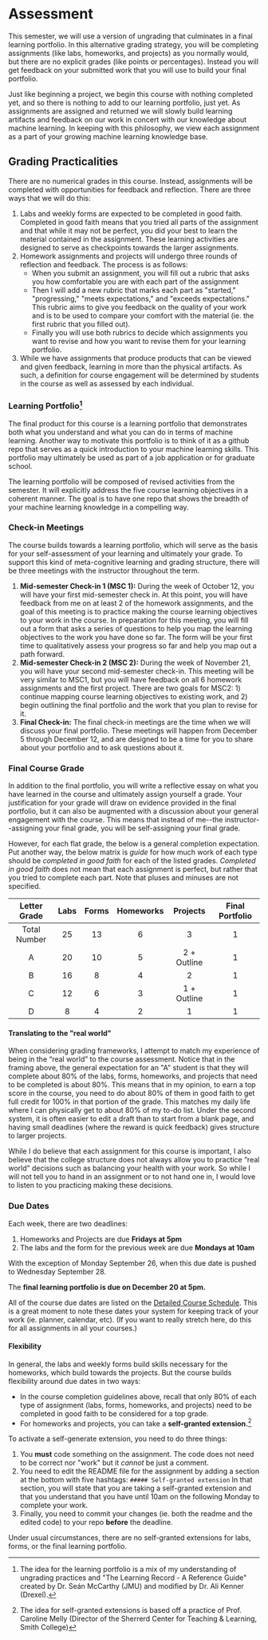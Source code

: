 # Assessment

This semester, we will use a version of ungrading that culminates in a final learning portfolio. In this alternative grading strategy, you will be completing assignments (like labs, homeworks, and projects) as you normally would, but there are no explicit grades (like points or percentages). Instead you will get feedback on your submitted work that you will use to build your final portfolio. 

Just like beginning a project, we begin this course with nothing completed yet, and so there is nothing to add to our learning portfolio, just yet. As assignments are assigned and returned we will slowly build learning artifacts and feedback on our work in concert with our knowledge about machine learning. In keeping with this philosophy, we view each assignment as a part of your growing machine learning knowledge base. 

## Grading Practicalities

There are no numerical grades in this course. Instead, assignments will be completed with opportunities for feedback and reflection. There are three ways that we will do this:  

1. Labs and weekly forms are expected to be completed in good faith. Completed in good faith means that you tried all parts of the assignment and that while it may not be perfect, you did your best to learn the material contained in the assignment. These learning activities are designed to serve as checkpoints towards the larger assignments. 
2. Homework assignments and projects will undergo three rounds of reflection and feedback. The process is as follows:
   - When you submit an assignment, you will fill out a rubric that asks you how comfortable you are with each part of the assignment
   - Then I will add a new rubric that marks each part as "started," "progressing," "meets expectations," and "exceeds expectations." This rubric aims to give you feedback on the quality of your work and is to be used to compare your comfort with the material (ie. the first rubric that you filled out). 
   - Finally you will use both rubrics to decide which assignments you want to revise and how you want to revise them for your learning portfolio. 
3. While we have assignments that produce products that can be viewed and given feedback, learning in more than the physical artifacts. As such, a definition for course engagement will be determined by students in the course as well as assessed by each individual. 


### Learning Portfolio[^1]

The final product for this course is a learning portfolio that demonstrates both what you understand and what you can do in terms of machine learning. Another way to motivate this portfolio is to think of it as a github repo that serves as a quick introduction to your machine learning skills. This portfolio may ultimately be used as part of a job application or for graduate school. 

The learning portfolio will be composed of revised activities from the semester. It will explicitly address the five course learning objectives in a coherent manner. The goal is to have one repo that shows the breadth of your machine learning knowledge in a compelling way. 

[^1]: The idea for the learning portfolio is a mix of my understanding of ungrading practices and "The Learning Record - A Reference Guide" created by Dr. Seán McCarthy (JMU) and modified by Dr. Ali Kenner (Drexel).


### Check-in Meetings

The course builds towards a learning portfolio, which will serve as the basis for your self-assessment of your learning and ultimately your grade. To support this kind of meta-cognitive learning and grading structure, there will be three meetings with the instructor throughout the term. 

1. **Mid-semester Check-in 1 (MSC 1):** During the week of October 12, you will have your first mid-semester check in. At this point, you will have feedback from me on at least 2 of the homework assignments, and the goal of this meeting is to practice making the course learning objectives to your work in the course. In preparation for this meeting, you will fill out a form that asks a series of questions to help you map the learning objectives to the work you have done so far. The form will be your first time to qualitatively assess your progress so far and help you map out a path forward. 
2. **Mid-semester Check-in 2 (MSC 2):** During the week of November 21, you will have your second mid-semester check-in. This meeting will be very similar to MSC1, but you will have feedback on all 6 homework assignments and the first project. There are two goals for MSC2: 1) continue mapping course learning objectives to existing work, and 2) begin outlining the final portfolio and the work that you plan to revise for it. 
3. **Final Check-in:** The final check-in meetings are the time when we will discuss your final portfolio. These meetings will happen from December 5 through December 12, and are designed to be a time for you to share about your portfolio and to ask questions about it. 


### Final Course Grade

In addition to the final portfolio, you will write a reflective essay on what you have learned in the course and ultimately assign yourself a grade. Your justification for your grade will draw on evidence provided in the final portfolio, but it can also be augmented with a discussion about your general engagement with the course. This means that instead of me--the instructor--assigning your final grade, you will be self-assigning your final grade. 

However, for each flat grade, the below is a general completion expectation. Put another way, the below matrix is _guide_ for how much work of each type should be _completed in good faith_ for each of the listed grades. _Completed in good faith_ does not mean that each assignment is perfect, but rather that you tried to complete each part. Note that pluses and minuses are not specified. 

| Letter Grade  | Labs | Forms | Homeworks | Projects | Final Portfolio |
| :----:      | :----: | :----: |  :----:  |  :----:  |      :----:     |
| Total  Number |  25  |   13  |     6     |   3      |         1       |
| A             |  20  |   10  |     5     | 2 + Outline |      1       |
| B             |  16  |    8  |     4     |   2      |         1       |
| C             |  12  |    6  |     3     |   1 + Outline |    1       |
| D             |   8  |    4  |     2     |   1      |         1       |


#### Translating to the "real world"

When considering grading frameworks, I attempt to match my experience of being in the “real world” to the course assessment. Notice that in the framing above, the general expectation for an "A" student is that they will complete about 80% of the labs, forms, homeworks, and projects that need to be completed is about 80%. This means that in my opinion, to earn a top score in the course, you need to do about 80% of them in good faith to get full credit for 100% in that portion of the grade. This matches my daily life where I can physically get to about 80% of my to-do list. Under the second system, it is often easier to edit a draft than to start from a blank page, and having small deadlines (where the reward is quick feedback) gives structure to larger projects. 

While I do believe that each assignment for this course is important, I also believe that the college structure does not always allow you to practice “real world” decisions such as balancing your health with your work. So while I will not tell you to hand in an assignment or to not hand one in, I would love to listen to you practicing making these decisions. 


### Due Dates

Each week, there are two deadlines: 

1. Homeworks and Projects are due **Fridays at 5pm**
2. The labs and the form for the previous week are due **Mondays at 10am** 

With the exception of Monday September 26, when this due date is pushed to Wednesday September 28.

The **final learning portfolio is due on December 20 at 5pm.**

All of the course due dates are listed on the [Detailed Course Schedule](). This is a great moment to note these dates your system for keeping track of your work (ie. planner, calendar, etc). (If you want to really stretch here, do this for all assignments in all your courses.) 


#### Flexibility

In general, the labs and weekly forms build skills necessary for the homeworks, which build towards the projects. But the course builds flexibility around due dates in two ways:

 - In the course completion guidelines above, recall that only 80% of each type of assignment (labs, forms, homeworks, and projects) need to be completed in good faith to be considered for a top grade. 
 - For homeworks and projects, you can take a **self-granted extension.**[^2]

To activate a self-generate extension, you need to do three things:

1. You **must** code something on the assignment. The code does not need to be correct nor "work" but it _cannot_ be just a comment. 
2. You need to edit the README file for the assignment by adding a section at the bottom with five hashtags: `##### Self-granted extension` In that section, you will state that you are taking a self-granted extension and that you understand that you have until 10am on the following Monday to complete your work. 
3. Finally, you need to commit your changes (ie. both the readme and the edited code) to your repo **before** the deadline. 


Under usual circumstances, there are no self-granted extensions for labs, forms, or the final learning portfolio. 

[^2]: The idea for self-granted extensions is based off a practice of Prof. Caroline Melly (Director of the Sherrerd Center for Teaching & Learning, Smith College)